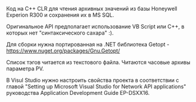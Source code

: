  Код на С++ CLR для чтения архивных значений из базы Honeywell Experion R300 и сохранения их в MS SQL.

Оригинальное API предполагает использование VB Script или С++, в которых нет "синтаксического сахара" :).

Для сборки нужна портированная на .NET библиотека Getopt - https://www.nuget.org/packages/Gnu.Getopt/

Список тэгов читается из текстового файла. Читаются часовые архивы параметра PV.

В Visul Studio нужно настроить свойства проекта в соответствии с главой "Setting up Microsoft Visual Studio for Network API applications" руководства Application Development Guide EP-DSXX16.
